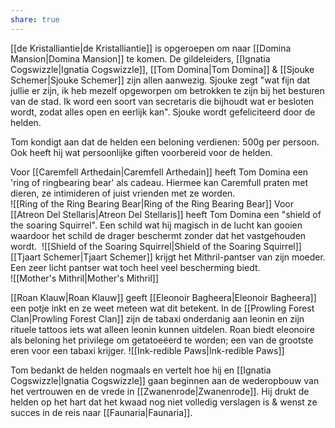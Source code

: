 ```yaml
---
share: true
---
```

[[de Kristalliantie|de Kristalliantie]] is opgeroepen om naar [[Domina Mansion|Domina Mansion]] te komen. De gildeleiders, [[Ignatia Cogswizzle|Ignatia Cogswizzle]], [[Tom Domina|Tom Domina]] & [[Sjouke Schemer|Sjouke Schemer]] zijn allen aanwezig. Sjouke zegt "wat fijn dat jullie er zijn, ik heb mezelf opgeworpen om betrokken te zijn bij het besturen van de stad. Ik word een soort van secretaris die bijhoudt wat er besloten wordt, zodat alles open en eerlijk kan". Sjouke wordt gefeliciteerd door de helden.  
  
Tom kondigt aan dat de helden een beloning verdienen: 500g per persoon.  
Ook heeft hij wat persoonlijke giften voorbereid voor de helden.  

Voor [[Caremfell Arthedain|Caremfell Arthedain]] heeft Tom Domina een 'ring of ringbearing bear' als cadeau. Hiermee kan Caremfull praten met dieren, ze intimideren of juist vrienden met ze worden.  
![[Ring of the Ring Bearing Bear|Ring of the Ring Bearing Bear]]
Voor [[Atreon Del Stellaris|Atreon Del Stellaris]] heeft Tom Domina een "shield of the soaring Squirrel". 
Een schild wat hij magisch in de lucht kan gooien waardoor het schild de drager beschermt zonder dat het vastgehouden wordt.  
![[Shield of the Soaring Squirrel|Shield of the Soaring Squirrel]]
[[Tjaart Schemer|Tjaart Schemer]] krijgt het Mithril-pantser van zijn moeder. Een zeer licht pantser wat toch heel veel bescherming biedt.  
![[Mother's Mithril|Mother's Mithril]]

[[Roan Klauw|Roan Klauw]] geeft [[Eleonoir Bagheera|Eleonoir Bagheera]] een potje inkt en ze weet meteen wat dit betekent. In de [[Prowling Forest Clan|Prowling Forest Clan]] zijn de tabaxi onderdanig aan leonin en zijn rituele tattoos iets wat alleen leonin kunnen uitdelen. Roan biedt eleonoire als beloning het privilege om getatoeëerd te worden; een van de grootste eren voor een tabaxi krijger.
![[Ink-redible Paws|Ink-redible Paws]]
  
Tom bedankt de helden nogmaals en vertelt hoe hij en [[Ignatia Cogswizzle|Ignatia Cogswizzle]] gaan beginnen aan de wederopbouw van het vertrouwen en de vrede in [[Zwanenrode|Zwanenrode]]. Hij drukt de helden op het hart dat het kwaad nog niet volledig verslagen is & wenst ze succes in de reis naar [[Faunaria|Faunaria]].  